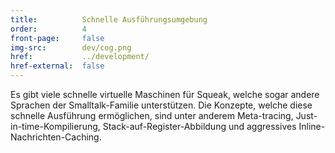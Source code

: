 ```yaml
---
title:          Schnelle Ausführungsumgebung
order:          4
front-page:     false
img-src:        dev/cog.png
href:           ../development/
href-external:  false
---
```

Es gibt viele schnelle virtuelle Maschinen für Squeak, welche sogar andere Sprachen der Smalltalk-Familie unterstützen. Die Konzepte, welche diese schnelle Ausführung ermöglichen, sind unter anderem Meta-tracing, Just-in-time-Kompilierung, Stack-auf-Register-Abbildung und aggressives Inline-Nachrichten-Caching.
